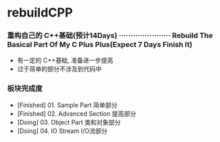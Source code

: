 # rebuildCPP
### 重构自己的 C++基础(预计14Days) ······················ Rebuild The Basical Part Of My C Plus Plus(Expect 7 Days Finish It)
- 有一定的 C++基础, 准备进一步提高
- 过于简单的部分不涉及到代码中

### 板块完成度
- [Finished] 01. Sample Part 简单部分
- [Finished] 02. Advanced Section 提高部分
- [Doing] 03. Object Part 类和对象部分
- [Doing] 04. IO Stream I/O流部分

